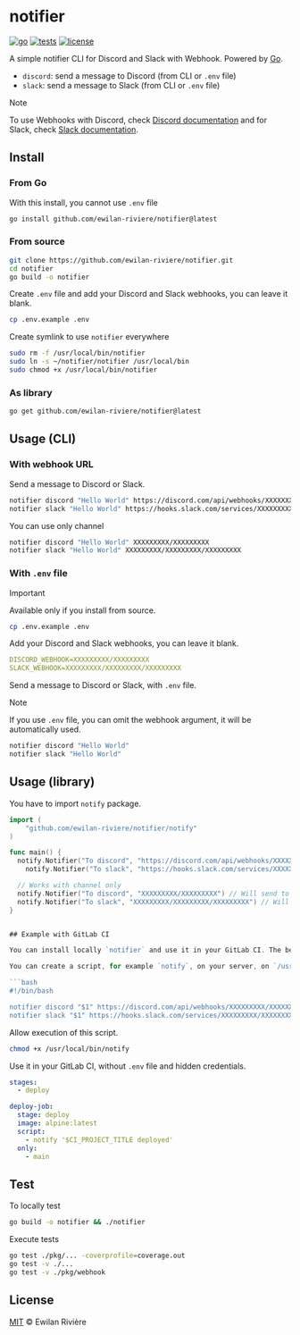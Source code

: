 # notifier

[![go][go-version-src]][go-version-href]
[![tests][tests-src]][tests-href]
[![license][license-src]][license-href]

A simple notifier CLI for Discord and Slack with Webhook. Powered by [Go][go-version-href].

- `discord`: send a message to Discord (from CLI or `.env` file)
- `slack`: send a message to Slack (from CLI or `.env` file)

> [!NOTE]
>
> To use Webhooks with Discord, check [Discord documentation](https://support.discord.com/hc/en-us/articles/228383668-Intro-to-Webhooks) and for Slack, check [Slack documentation](https://api.slack.com/messaging/webhooks).

## Install

### From Go

With this install, you cannot use `.env` file

```bash
go install github.com/ewilan-riviere/notifier@latest
```

### From source

```bash
git clone https://github.com/ewilan-riviere/notifier.git
cd notifier
go build -o notifier
```

Create `.env` file and add your Discord and Slack webhooks, you can leave it blank.

```bash
cp .env.example .env
```

Create symlink to use `notifier` everywhere

```bash
sudo rm -f /usr/local/bin/notifier
sudo ln -s ~/notifier/notifier /usr/local/bin
sudo chmod +x /usr/local/bin/notifier
```

### As library

```bash
go get github.com/ewilan-riviere/notifier@latest
```

## Usage (CLI)

### With webhook URL

Send a message to Discord or Slack.

```bash
notifier discord "Hello World" https://discord.com/api/webhooks/XXXXXXXXX/XXXXXXXXX
notifier slack "Hello World" https://hooks.slack.com/services/XXXXXXXXX/XXXXXXXXX/XXXXXXXXX
```

You can use only channel

```bash
notifier discord "Hello World" XXXXXXXXX/XXXXXXXXX
notifier slack "Hello World" XXXXXXXXX/XXXXXXXXX/XXXXXXXXX
```

### With `.env` file

> [!IMPORTANT]
>
> Available only if you install from source.

```bash
cp .env.example .env
```

Add your Discord and Slack webhooks, you can leave it blank.

```yaml
DISCORD_WEBHOOK=XXXXXXXXX/XXXXXXXXX
SLACK_WEBHOOK=XXXXXXXXX/XXXXXXXXX/XXXXXXXXX
```

Send a message to Discord or Slack, with `.env` file.

> [!NOTE]
>
> If you use `.env` file, you can omit the webhook argument, it will be automatically used.

```bash
notifier discord "Hello World"
notifier slack "Hello World"
```

## Usage (library)

You have to import `notify` package.

````go
import (
	"github.com/ewilan-riviere/notifier/notify"
)

func main() {
  notify.Notifier("To discord", "https://discord.com/api/webhooks/XXXXXXXXX/XXXXXXXXX")
	notify.Notifier("To slack", "https://hooks.slack.com/services/XXXXXXXXX/XXXXXXXXX/XXXXXXXXX")

  // Works with channel only
  notify.Notifier("To discord", "XXXXXXXXX/XXXXXXXXX") // Will send to Discord
  notify.Notifier("To slack", "XXXXXXXXX/XXXXXXXXX/XXXXXXXXX") // Will send to Slack
}


## Example with GitLab CI

You can install locally `notifier` and use it in your GitLab CI. The better solution is to use `.env` file, with installation from source. But in this example, we use webhook URL.

You can create a script, for example `notify`, on your server, on `/usr/local/bin` for example to use it everywhere.

```bash
#!/bin/bash

notifier discord "$1" https://discord.com/api/webhooks/XXXXXXXXX/XXXXXXXXX
notifier slack "$1" https://hooks.slack.com/services/XXXXXXXXX/XXXXXXXXX/XXXXXXXXX
````

Allow execution of this script.

```bash
chmod +x /usr/local/bin/notify
```

Use it in your GitLab CI, without `.env` file and hidden credentials.

```yaml
stages:
  - deploy

deploy-job:
  stage: deploy
  image: alpine:latest
  script:
    - notify '$CI_PROJECT_TITLE deployed'
  only:
    - main
```

## Test

To locally test

```bash
go build -o notifier && ./notifier
```

Execute tests

```bash
go test ./pkg/... -coverprofile=coverage.out
go test -v ./...
go test -v ./pkg/webhook
```

## License

[MIT](LICENSE) © Ewilan Rivière

[go-version-src]: https://img.shields.io/static/v1?style=flat&label=Go&message=v1.21&color=00ADD8&logo=go&logoColor=ffffff&labelColor=18181b
[go-version-href]: https://go.dev/
[tests-src]: https://img.shields.io/github/actions/workflow/status/ewilan-riviere/notifier/run-tests.yml?branch=main&label=tests&style=flat&colorA=18181B
[tests-href]: https://packagist.org/packages/ewilan-riviere/notifier
[license-src]: https://img.shields.io/github/license/ewilan-riviere/notifier.svg?style=flat&colorA=18181B&colorB=00ADD8
[license-href]: https://github.com/ewilan-riviere/notifier/blob/main/LICENSE
